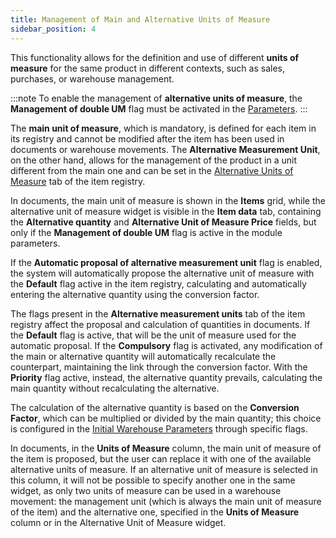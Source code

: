 ```yaml
---
title: Management of Main and Alternative Units of Measure 
sidebar_position: 4
---
```


This functionality allows for the definition and use of different **units of measure** for the same product in different contexts, such as sales, purchases, or warehouse management.

:::note
To enable the management of **alternative units of measure**, the **Management of double UM** flag must be activated in the [Parameters](/docs/configurations/parameters/sales/dn-parameters).
:::

The **main unit of measure**, which is mandatory, is defined for each item in its registry and cannot be modified after the item has been used in documents or warehouse movements. The **Alternative Measurement Unit**, on the other hand, allows for the management of the product in a unit different from the main one and can be set in the [Alternative Units of Measure](https://docs/erp-home/registers/items/create-new-item) tab of the item registry.

In documents, the main unit of measure is shown in the **Items** grid, while the alternative unit of measure widget is visible in the **Item data** tab, containing the **Alternative quantity** and **Alternative Unit of Measure Price** fields, but only if the **Management of double UM** flag is active in the module parameters.

If the **Automatic proposal of alternative measurement unit** flag is enabled, the system will automatically propose the alternative unit of measure with the **Default** flag active in the item registry, calculating and automatically entering the alternative quantity using the conversion factor.

The flags present in the **Alternative measurement units** tab of the item registry affect the proposal and calculation of quantities in documents. If the **Default** flag is active, that will be the unit of measure used for the automatic proposal. If the **Compulsory** flag is activated, any modification of the main or alternative quantity will automatically recalculate the counterpart, maintaining the link through the conversion factor. With the **Priority** flag active, instead, the alternative quantity prevails, calculating the main quantity without recalculating the alternative.

The calculation of the alternative quantity is based on the **Conversion Factor**, which can be multiplied or divided by the main quantity; this choice is configured in the [Initial Warehouse Parameters](/docs/configurations/parameters/logistics/warehouse-initial-parameters/warehouse-parameters) through specific flags.

In documents, in the **Units of Measure** column, the main unit of measure of the item is proposed, but the user can replace it with one of the available alternative units of measure. If an alternative unit of measure is selected in this column, it will not be possible to specify another one in the same widget, as only two units of measure can be used in a warehouse movement: the management unit (which is always the main unit of measure of the item) and the alternative one, specified in the **Units of Measure** column or in the Alternative Unit of Measure widget.